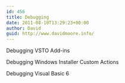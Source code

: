 ```yaml
---
id: 456
title: Debugging
date: 2011-08-10T13:29:23+00:00
author: David
guid: http://www.davidmoore.info/
---
```

Debugging VSTO Add-ins
  
Debugging Windows Installer Custom Actions
  
Debugging Visual Basic 6